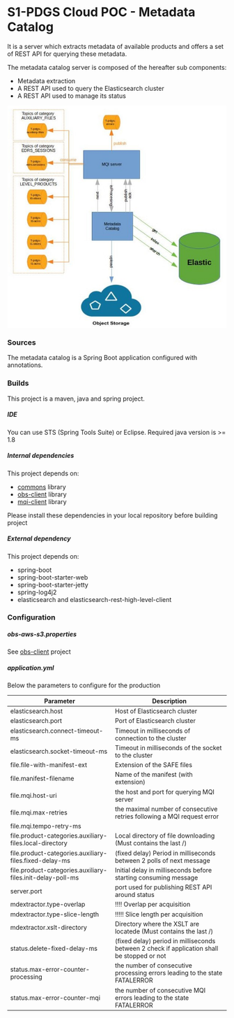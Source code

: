 S1-PDGS Cloud POC - Metadata Catalog
====================================

It is a server which extracts metadata of available products and offers a set of REST API for querying these metadata.

The metadata catalog server is composed of the hereafter sub components:
* Metadata extraction
* A REST API used to query the Elasticsearch cluster
* A REST API used to manage its status


<div style="text-align:center"><img alt="tut" src="build/design_metadata_catalog.jpg" align="center"/></div>


### Sources

The metadata catalog is a Spring Boot application configured with annotations.


### Builds

This project is a maven, java and spring project.

##### IDE

You can use STS (Spring Tools Suite) or Eclipse.
Required java version is >= 1.8

##### Internal dependencies

This project depends on:
* [commons](https://conf.geohub.space/wo7/lib-commons) library
* [obs-client](https://conf.geohub.space/wo7/obs-sdk) library
* [mqi-client](https://conf.geohub.space/wo7/mqi-client) library

Please install these dependencies in your local repository before building project

##### External dependency
This project depends on:
* spring-boot
* spring-boot-starter-web
* spring-boot-starter-jetty
* spring-log4j2
* elasticsearch and elasticsearch-rest-high-level-client
	
### Configuration

##### obs-aws-s3.properties
See [obs-client](https://conf.geohub.space/wo7/obs-sdk) project

##### application.yml
Below the parameters to configure for the production

Parameter                                        | Description
------------------------------------------------ | ------------- 
elasticsearch.host                               | Host of Elasticsearch cluster
elasticsearch.port                               | Port of Elasticsearch cluster
elasticsearch.connect-timeout-ms                 | Timeout in milliseconds of connection to the cluster
elasticsearch.socket-timeout-ms                  | Timeout in milliseconds of the socket to the cluster
file.file-with-manifest-ext                      | Extension of the SAFE files
file.manifest-filename                           | Name of the manifest (with extension)
file.mqi.host-uri                                | the host and port for querying MQI server
file.mqi.max-retries                             | the maximal number of consecutive retries following a MQI request error 
file.mqi.tempo-retry-ms                          | 
file.product-categories.auxiliary-files.local-directory			| Local directory of file downloading (Must contains the last /)
file.product-categories.auxiliary-files.fixed-delay-ms			| (fixed delay) Period in milliseconds between 2 polls of next message
file.product-categories.auxiliary-files.init-delay-poll-ms		| Initial delay in milliseconds before starting consuming message
server.port                                      | port used for publishing REST API around status
mdextractor.type-overlap                         | !!!! Overlap per acquisition
mdextractor.type-slice-length                    | !!!!! Slice length per acquisition
mdextractor.xslt-directory                       | Directory where the XSLT are locatede (Must contains the last /)
status.delete-fixed-delay-ms                     | (fixed delay) period in milliseconds between 2 check if application shall be stopped or not
status.max-error-counter-processing              | the number of consecutive processing errors leading to the state FATALERROR
status.max-error-counter-mqi                     | the number of consecutive MQI errors leading to the state FATALERROR

